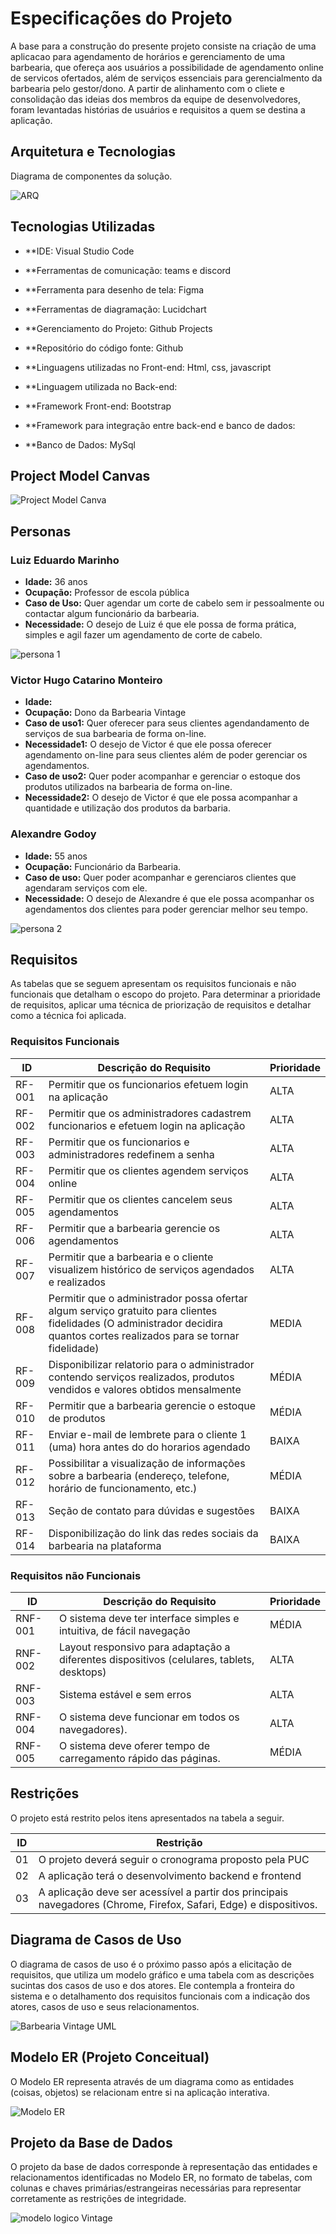 # Especificações do Projeto

A base para a construção do presente projeto consiste na criação de uma aplicacao para agendamento de horários e gerenciamento de uma barbearia, que ofereça aos usuários a possibilidade de agendamento online de servicos ofertados, além de serviços essenciais para gerencialmento da barbearia pelo gestor/dono. A partir de alinhamento com o cliete e consolidação das ideias dos membros da equipe de desenvolvedores, foram levantadas histórias de usuários e requisitos a quem se destina a aplicação.

## Arquitetura e Tecnologias

Diagrama de componentes da solução.

![ARQ](https://github.com/ICEI-PUC-Minas-PMV-ADS/pmv-ads-2024-1-e5-proj-barbearia/assets/102702197/5e5ac624-1627-4217-8776-f0b84fe5a0cb)

## Tecnologias Utilizadas

- **IDE: Visual Studio Code

- **Ferramentas de comunicação: teams e discord

- **Ferramenta para desenho de tela: Figma

- **Ferramentas de diagramação: Lucidchart

- **Gerenciamento do Projeto: Github Projects

- **Repositório do código fonte: Github

- **Linguagens utilizadas no Front-end: Html, css, javascript

- **Linguagem utilizada no Back-end: 

- **Framework Front-end: Bootstrap

- **Framework para integração entre back-end e banco de dados: 

- **Banco de Dados: MySql
 

## Project Model Canvas

![Project Model Canva](img/pmCanva.jpg)
## Personas

### Luiz Eduardo Marinho

- **Idade:** 36 anos
- **Ocupação:** Professor de escola pública
- **Caso de Uso:** Quer agendar um corte de cabelo sem ir pessoalmente ou contactar algum funcionário da barbearia.
- **Necessidade:** O desejo de Luiz é que ele possa de forma prática, simples e agil  fazer um agendamento de corte de cabelo.

![persona 1](https://github.com/ICEI-PUC-Minas-PMV-ADS/pmv-ads-2024-1-e5-proj-barbearia/assets/102702197/97e36056-3d8f-437e-93fc-d17ea9b8d3e0)

### Victor Hugo Catarino Monteiro

- **Idade:** 
- **Ocupação:** Dono da Barbearia Vintage
- **Caso de uso1:** Quer oferecer para seus clientes agendandamento de serviços de sua barbearia de forma on-line.
- **Necessidade1:** O desejo de Victor é que ele possa oferecer agendamento on-line para seus clientes além de poder gerenciar os agendamentos.
- **Caso de uso2:** Quer poder acompanhar e gerenciar o estoque dos produtos utilizados na barbearia de forma on-line.
- **Necessidade2:** O desejo de Victor é que ele possa acompanhar a quantidade e utilização dos produtos da barbaria.

### Alexandre Godoy

- **Idade:** 55 anos
- **Ocupação:** Funcionário da Barbearia.
- **Caso de uso:** Quer poder acompanhar e gerenciaros clientes que agendaram serviços com ele.
- **Necessidade:** O desejo de Alexandre é que ele possa acompanhar os agendamentos dos clientes para poder gerenciar melhor seu tempo.

![persona 2](https://github.com/ICEI-PUC-Minas-PMV-ADS/pmv-ads-2024-1-e5-proj-barbearia/assets/102702197/c1081a12-e31d-49d8-a224-b4186ff0352e)


## Requisitos

As tabelas que se seguem apresentam os requisitos funcionais e não funcionais que detalham o escopo do projeto. Para determinar a prioridade de requisitos, aplicar uma técnica de priorização de requisitos e detalhar como a técnica foi aplicada.

### Requisitos Funcionais

|ID    | Descrição do Requisito  | Prioridade |
|-------|-------------------------|----|
|RF-001|Permitir que os funcionarios efetuem login na aplicação |ALTA|
|RF-002|Permitir que os administradores cadastrem funcionarios e efetuem login na aplicação |ALTA|
|RF-003|Permitir que os funcionarios e administradores redefinem a senha |ALTA|
|RF-004|Permitir que os clientes agendem serviços online | ALTA | 
|RF-005|Permitir que os clientes cancelem seus agendamentos | ALTA | 
|RF-006|Permitir que a barbearia gerencie os agendamentos   | ALTA |
|RF-007|Permitir que a barbearia e o cliente visualizem histórico de serviços agendados e realizados   | ALTA |
|RF-008|Permitir que o administrador possa ofertar algum serviço gratuito para clientes fidelidades (O administrador decidira quantos cortes realizados para se tornar fidelidade)   | MEDIA |
|RF-009|Disponibilizar relatorio para o administrador contendo serviços realizados, produtos vendidos e valores obtidos mensalmente | MÉDIA |
|RF-010|Permitir que a barbearia gerencie o estoque de produtos |MÉDIA|
|RF-011|Enviar e-mail de lembrete para o cliente 1 (uma) hora antes do do horarios agendado |BAIXA| 
|RF-012|Possibilitar a visualização de informações sobre a barbearia (endereço, telefone, horário de funcionamento, etc.) |MÉDIA| 
|RF-013|Seção de contato para dúvidas e sugestões |BAIXA| 
|RF-014|Disponibilização do link das redes sociais da barbearia na plataforma |BAIXA| 

### Requisitos não Funcionais

|ID     | Descrição do Requisito  |Prioridade |
|-------|-------------------------|----|
|RNF-001| O sistema deve ter interface simples e intuitiva, de fácil navegação| MÉDIA | 
|RNF-002| Layout responsivo para adaptação a diferentes dispositivos (celulares, tablets, desktops) |  ALTA | 
|RNF-003| Sistema estável e sem erros |  ALTA |
|RNF-004| O sistema deve funcionar em todos os navegadores).| ALTA | 
|RNF-005| O sistema deve oferer tempo de carregamento rápido das páginas.| MÉDIA | 


## Restrições

O projeto está restrito pelos itens apresentados na tabela a seguir.

|ID| Restrição                                             |
|--|-------------------------------------------------------|
|01| O projeto deverá seguir o cronograma proposto pela PUC |
|02| A aplicação terá o desenvolvimento backend e frontend       |
|03| A aplicação deve ser acessível a partir dos principais navegadores (Chrome, Firefox, Safari, Edge) e dispositivos. |


## Diagrama de Casos de Uso

O diagrama de casos de uso é o próximo passo após a elicitação de requisitos, que utiliza um modelo gráfico e uma tabela com as descrições sucintas dos casos de uso e dos atores. Ele contempla a fronteira do sistema e o detalhamento dos requisitos funcionais com a indicação dos atores, casos de uso e seus relacionamentos. 

![Barbearia Vintage UML](https://github.com/ICEI-PUC-Minas-PMV-ADS/pmv-ads-2024-1-e5-proj-barbearia/assets/58198111/1bb060a0-4b39-4abe-bd5a-c42875ba8f1c)


## Modelo ER (Projeto Conceitual)

O Modelo ER representa através de um diagrama como as entidades (coisas, objetos) se relacionam entre si na aplicação interativa.

![Modelo ER](img/modeloER.png)

## Projeto da Base de Dados

O projeto da base de dados corresponde à representação das entidades e relacionamentos identificadas no Modelo ER, no formato de tabelas, com colunas e chaves primárias/estrangeiras necessárias para representar corretamente as restrições de integridade.

![modelo logico Vintage](https://github.com/ICEI-PUC-Minas-PMV-ADS/pmv-ads-2024-1-e5-proj-barbearia/assets/58198111/5644f168-a41b-4d92-bbdf-595f20ba8dcb)

